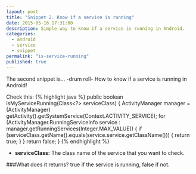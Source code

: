 ```yaml
---
layout: post
title: "Snippet 2. Know if a service is running"
date: 2015-05-16 17:31:00
description: Simple way to know if a service is running in Android.
categories: 
  - android
  - service
  - snippet
permalink: "is-service-running"
published: true
---
```


The second snippet is... -drum roll- How to know if a service is running in Android!

Check this:
{% highlight java %}
public boolean isMyServiceRunning(Class<?> serviceClass) {
    ActivityManager manager = (ActivityManager) getActivity().getSystemService(Context.ACTIVITY_SERVICE);
    for (ActivityManager.RunningServiceInfo service : manager.getRunningServices(Integer.MAX_VALUE)) {
        if (serviceClass.getName().equals(service.service.getClassName())) {
            return true;
        }
    }
    return false;
}
{% endhighlight %}

- **serviceClass:** The class name of the service that you want to check.

###What does it returns?
true if the service is running, false if not.
